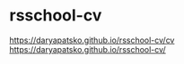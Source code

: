 # rsschool-cv
https://daryapatsko.github.io/rsschool-cv/cv
https://daryapatsko.github.io/rsschool-cv/